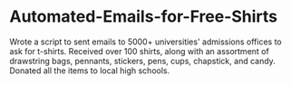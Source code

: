 # Automated-Emails-for-Free-Shirts
Wrote a script to sent emails to 5000+ universities' admissions offices to ask for t-shirts. Received over 100 shirts, along with an assortment of drawstring bags, pennants, stickers, pens, cups, chapstick, and candy. Donated all the items to local high schools.
